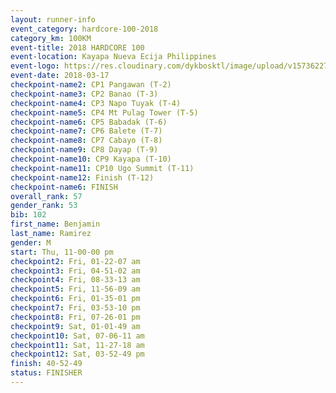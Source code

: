 ```yaml
---
layout: runner-info 
event_category: hardcore-100-2018 
category_km: 100KM 
event-title: 2018 HARDCORE 100 
event-location: Kayapa Nueva Ecija Philippines 
event-logo: https://res.cloudinary.com/dykbosktl/image/upload/v1573622785/Logo/HARDOCORE_100_LOGO_gtvcxx.jpg 
event-date: 2018-03-17 
checkpoint-name2: CP1 Pangawan (T-2) 
checkpoint-name3: CP2 Banao (T-3) 
checkpoint-name4: CP3 Napo Tuyak (T-4) 
checkpoint-name5: CP4 Mt Pulag Tower (T-5) 
checkpoint-name6: CP5 Babadak (T-6) 
checkpoint-name7: CP6 Balete (T-7) 
checkpoint-name8: CP7 Cabayo (T-8) 
checkpoint-name9: CP8 Dayap (T-9) 
checkpoint-name10: CP9 Kayapa (T-10) 
checkpoint-name11: CP10 Ugo Summit (T-11) 
checkpoint-name12: Finish (T-12) 
checkpoint-name6: FINISH
overall_rank: 57
gender_rank: 53
bib: 102
first_name: Benjamin
last_name: Ramirez
gender: M
start: Thu, 11-00-00 pm
checkpoint2: Fri, 01-22-07 am
checkpoint3: Fri, 04-51-02 am
checkpoint4: Fri, 08-33-13 am
checkpoint5: Fri, 11-56-09 am
checkpoint6: Fri, 01-35-01 pm
checkpoint7: Fri, 03-53-10 pm
checkpoint8: Fri, 07-26-01 pm
checkpoint9: Sat, 01-01-49 am
checkpoint10: Sat, 07-06-11 am
checkpoint11: Sat, 11-27-18 am
checkpoint12: Sat, 03-52-49 pm
finish: 40-52-49
status: FINISHER
---
```

